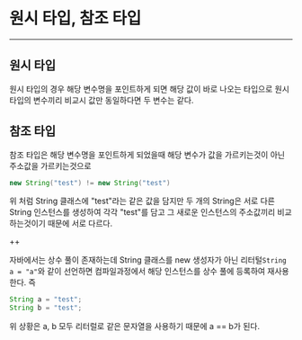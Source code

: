 # 원시 타입, 참조 타입

---

## 원시 타입
원시 타입의 경우
해당 변수명을 포인트하게 되면 해당 값이 바로 나오는 타입으로
원시 타입의 변수끼리 비교시 값만 동일하다면 두 변수는 같다.

## 참조 타입
참조 타입은 해당 변수명을 포인트하게 되었을때 해당 변수가 값을
가르키는것이 아닌 주소값을 가르키는것으로

```java
new String("test") != new String("test")
```
위 처럼 String 클래스에 "test"라는 같은 값을 담지만 두 개의 String은
서로 다른 String 인스턴스를 생성하여 각각 "test"를 담고 그 새로운 인스턴스의
주소값끼리 비교하는것이기 때문에 서로 다르다.

++

자바에서는 상수 풀이 존재하는데
String 클래스를 new 생성자가 아닌 리터털`String a = "a"`와
같이 선언하면
컴파일과정에서 해당 인스턴스를 상수 풀에 등록하여 재사용한다.
즉
```java
String a = "test";
String b = "test";
```
위 상황은 a, b 모두 리터럴로 같은 문자열을 사용하기 때문에
a == b가 된다.

